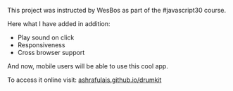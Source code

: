 
This project was instructed by WesBos as part of the #javascript30 course.

Here what I have added in addition:

<ul>
  <li>Play sound on click</li>
  <li>Responsiveness</li>
  <li>Cross browser support</li>
</ul>

And now, mobile users will be able to use this cool app.

To access it online visit: <a href="https://www.ashrafulais.github.io/drumkit">ashrafulais.github.io/drumkit</a>
